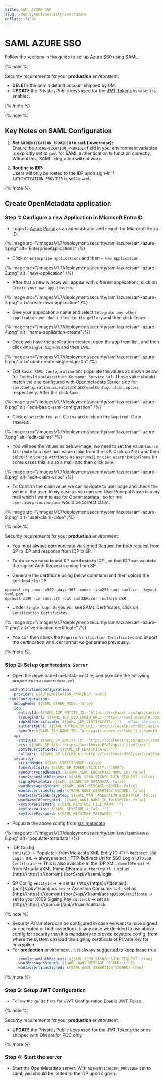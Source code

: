 ```yaml
---
title: SAML AZURE SSO
slug: /deployment/security/saml/azure
collate: false
---
```


# SAML AZURE SSO

Follow the sections in this guide to set up Azure SSO using SAML.

{% note %}

Security requirements for your **production** environment:
- **DELETE** the admin default account shipped by OM.
- **UPDATE** the Private / Public keys used for the [JWT Tokens](/deployment/security/enable-jwt-tokens) in case it is enabled.

{% /note %}

{% note %}

## Key Notes on SAML Configuration

1. **Set `AUTHENTICATION_PROVIDER` to `saml` (lowercase):**  
   Ensure the `AUTHENTICATION_PROVIDER` field in your environment variables is explicitly set to `saml` for SAML authentication to function correctly. Without this, SAML integration will not work.

2. **Routing to IDP:**  
   Users will only be routed to the IDP upon sign-in if `AUTHENTICATION_PROVIDER` is set to `saml`.

{% /note %}

## Create OpenMetadata application

### Step 1: Configure a new Application in Microsoft Entra ID

- Login to [Azure Portal](https://portal.azure.com) as an administrator and search for Microsoft Entra ID.

{% image src="/images/v1.7/deployment/security/saml/azure/saml-azure-1.png" alt="EnterpriseApplications" /%}

- Click on `Enterprise Applications` and then ` + New Application ` .

{% image src="/images/v1.7/deployment/security/saml/azure/saml-azure-2.png" alt="new-application" /%}

- After that a new window will appear with different applications, click on `Create your own application`.

{% image src="/images/v1.7/deployment/security/saml/azure/saml-azure-3.png" alt="create-own-application" /%}

- Give your application a name and select `Integrate any other application you don't find in the gallery` and then click `Create`.

{% image src="/images/v1.7/deployment/security/saml/azure/saml-azure-4.png" alt="name-application-create" /%}

- Once you have the application created, open the app from list , and then click on `Single Sign-On` and then `SAML`.

{% image src="/images/v1.7/deployment/security/saml/azure/saml-azure-5.png" alt="saml-create-single-sign-On" /%}

- Edit `Basic SAML Configuration` and populate the values as shown below for `EntityId` and `Assertion Consumer Service Url`. These value should match the one configured with Openmetadata Server side for `samlConfiguration.sp.entityId` and `samlConfiguration.sp.acs` respectively. After this click `Save`.

{% image src="/images/v1.7/deployment/security/saml/azure/saml-azure-6.png" alt="edit-basic-saml-configuration" /%}

- Click on `Attributes and Claims` and click on the `Required Claim (NameId)`.

{% image src="/images/v1.7/deployment/security/saml/azure/saml-azure-7.png" alt="edit-claims" /%}

- You will see the values as below image, we need to set the value `Source Attribute` to a user mail value claim from the IDP. Click on `Edit` and then select the `Source Attribute` as `user.mail` or `user.userprincipalname` (in some cases this is also a mail) and then click `Save`.

{% image src="/images/v1.7/deployment/security/saml/azure/saml-azure-8.png" alt="edit-claim-value" /%}

- To Confirm the claim value we can navigate to user page and check the value of the user. In my case as you can see User Princpal Name is a my mail which i want to use for Openmetadata , so for me `user.userprincipalname` would be correct claim.

{% image src="/images/v1.7/deployment/security/saml/azure/saml-azure-9.png" alt="user-claim-value" /%}

{% note %}

Security requirements for your **production** environment:
- You must always communicate via signed Request for both request from SP to IDP and response from IDP to SP.
- To do so we need to add SP certificate to IDP , so that IDP can validate the signed Auth Request coming from SP.

- Generate the certificate using below command and then upload the certificate to IDP. 
```shell
openssl req -new -x509 -days 365 -nodes -sha256 -out saml.crt -keyout saml.pem
openssl x509 -in saml.crt -out samlCER.cer -outform DER
```

- Under `Single Sign-On` you will see SAML Certificates, click on `Verification Certificates`.
 
{% image src="/images/v1.7/deployment/security/saml/azure/saml-azure-11.png" alt="verification-certificate" /%}

- You can then check the `Require Verification Certificates` and import the certification with .cer format we generated previously.

{% /note %}

### Step 2: Setup `OpenMetadata Server` 

- Open the downloaded metadata xml file, and populate the following properties in `openmetadata.yml`
```yaml
  authenticationConfiguration:
    provider: ${AUTHENTICATION_PROVIDER:-saml}
  samlConfiguration:
    debugMode: ${SAML_DEBUG_MODE:-false}
    idp:
      entityId: ${SAML_IDP_ENTITY_ID:-"https://mocksaml.com/api/saml/sso"}
      ssoLoginUrl: ${SAML_IDP_SSO_LOGIN_URL:-"https://saml.example.com/entityid"}
      idpX509Certificate: ${SAML_IDP_CERTIFICATE:-""}   #Pass the certificate as a string
      authorityUrl: ${SAML_AUTHORITY_URL:-"http://localhost:8585/api/v1/saml/login"}
      nameId: ${SAML_IDP_NAME_ID:-"urn:oasis:names:tc:SAML:1.1:nameid-format:emailAddress"}
    sp:
      entityId: ${SAML_SP_ENTITY_ID:-"http://localhost:8585/api/v1/saml/acs"}
      acs: ${SAML_SP_ACS:-"http://localhost:8585/api/v1/saml/acs"}
      spX509Certificate: ${SAML_SP_CERTIFICATE:-""}
      callback: ${SAML_SP_CALLBACK:-"http://localhost:8585/saml/callback"}
    security:
      strictMode: ${SAML_STRICT_MODE:-false}
      tokenValidity: ${SAML_SP_TOKEN_VALIDITY:-"3600"}
      sendEncryptedNameId: ${SAML_SEND_ENCRYPTED_NAME_ID:-false}
      sendSignedAuthRequest: ${SAML_SEND_SIGNED_AUTH_REQUEST:-false}
      signSpMetadata: ${SAML_SIGNED_SP_METADATA:-false}
      wantMessagesSigned: ${SAML_WANT_MESSAGE_SIGNED:-false}
      wantAssertionsSigned: ${SAML_WANT_ASSERTION_SIGNED:-false}
      wantAssertionEncrypted: ${SAML_WANT_ASSERTION_ENCRYPTED:-false}
      wantNameIdEncrypted: ${SAML_WANT_NAME_ID_ENCRYPTED:-false}
      keyStoreFilePath: ${SAML_KEYSTORE_FILE_PATH:-""}
      keyStoreAlias: ${SAML_KEYSTORE_ALIAS:-""}
      keyStorePassword: ${SAML_KEYSTORE_PASSWORD:-""}
```

- Populate the above config from [xml metadata](/deployment/security/saml/xml_file)

{% image src="/images/v1.7/deployment/security/saml/aws/saml-aws-8.png" alt="populate-metadata" /%}

- IDP Config         
    `entityID` -> Populate it from Metadata XML Entity ID
    `HTTP-Redirect SSO Login URL` -> always select HTTP-Redirect Url for SSO Login Url
    `X509 Certificate` -> This is also available in the IDP XML.
    `NameIDFormat` -> from MetadataXML NameIDFormat
    `authorityUrl` -> set as {http}/{https}://{domain}:{port}/api/v1/saml/login

- SP Config
  `entityId` -> -> set as {http}/{https}://{domain}:{port}/api/v1/saml/acs
  `acs` -> Assertion Consumer Url , set as {http}/{https}://{domain}:{port}/api/v1/saml/acs
  `spX509Certificate` -> set to your X509 Signing Key
  `callback` -> set as {http}/{https}://{domain}/api/v1/saml/callback

{% note %}

- Security Parameters can be configured in case we want to have signed or encrypted or both assertions.
  In any case we decided to use above config for security then it is mandatory to provide keystore config,
  from where the system can load the signing certificate or Private Key for encryption.  
- For **production** environment , it is always suggested to keep these true
```yaml
      sendSignedAuthRequest: ${SAML_SEND_SIGNED_AUTH_REQUEST:-true}
      wantMessagesSigned: ${SAML_WANT_MESSAGE_SIGNED:-true}
      wantAssertionsSigned: ${SAML_WANT_ASSERTION_SIGNED:-true}
```

{% /note %}

### Step 3: Setup JWT Configuration

- Follow the guide here for JWT Configuration [Enable JWT Token](/deployment/security/enable-jwt-tokens).

{% note %}

Security requirements for your **production** environment:
- **UPDATE** the Private / Public keys used for the [JWT Tokens](/deployment/security/enable-jwt-tokens) the ones shipped with OM are for POC only.

{% /note %}

### Step 4: Start the server

- Start the OpenMetadata server. With `AUTHENTICATION_PROVIDER` set to saml, you should be routed to the IDP upon sign-in.
